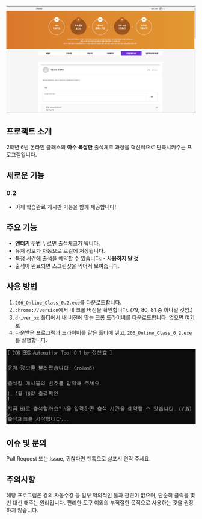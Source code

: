 ![](./img/img2.png)

## 프로젝트 소개
2학년 6반 온라인 클래스의 **아주 복잡한** 출석체크 과정을 혁신적으로 단축시켜주는 프로그램입니다.

## 새로운 기능
### 0.2
- 이제 학습완료 게시판 기능을 함께 제공합니다!

## 주요 기능
- **엔터키 두번** 누르면 출석체크가 됩니다.
- 유저 정보가 자동으로 로컬에 저장됩니다.
- 특정 시간에 출석을 예약할 수 있습니다. - **사용하지 말 것**
- 출석이 완료되면 스크린샷을 찍어서 보여줍니다.

## 사용 방법
1. `206_Online_Class_0.2.exe`를 다운로드합니다.
2. `chrome://version`에서 내 크롬 버전을 확인합니다. (79, 80, 81 중 하나일 것임.)
3. `driver_xx` 폴더에서 내 버전에 맞는 크롬 드라이버를 다운로드합니다. [없으면 여기로](https://sites.google.com/a/chromium.org/chromedriver/home)
4. 다운받은 프로그램과 드라이버를 같은 폴더에 넣고, `206_Online_Class_0.2.exe`를 실행합니다.

![](./img/img1.png)

## 이슈 및 문의
Pull Request 또는 Issue, 귀찮다면 갠톡으로 살포시 연락 주세요.

## 주의사항
해당 프로그램은 강의 자동수강 등 일부 악의적인 툴과 관련이 없으며, 단순히 클릭을 몇번 대신 해주는 원리입니다.
편리한 도구 이외의 부적절한 목적으로 사용하는 것을 권장하지 않습니다.

